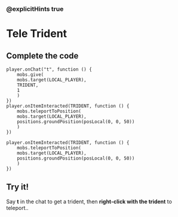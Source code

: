 ### @explicitHints true

# Tele Trident

## Complete the code

```blocks
player.onChat("t", function () {
    mobs.give(
    mobs.target(LOCAL_PLAYER),
    TRIDENT,
    1
    )
})
player.onItemInteracted(TRIDENT, function () {
    mobs.teleportToPosition(
    mobs.target(LOCAL_PLAYER),
    positions.groundPosition(posLocal(0, 0, 50))
    )
})
```

```template
player.onItemInteracted(TRIDENT, function () {
    mobs.teleportToPosition(
    mobs.target(LOCAL_PLAYER),
    positions.groundPosition(posLocal(0, 0, 50))
    )
})
```

## Try it!

Say **t** in the chat to get a trident, then **right-click with the trident** to teleport..

